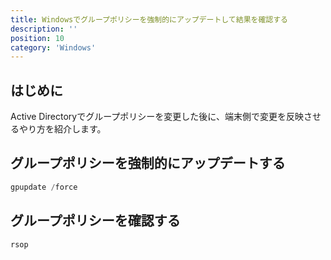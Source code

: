 ```yaml
---
title: Windowsでグループポリシーを強制的にアップデートして結果を確認する
description: ''
position: 10
category: 'Windows'
---
```

## はじめに

Active Directoryでグループポリシーを変更した後に、端末側で変更を反映させるやり方を紹介します。

## グループポリシーを強制的にアップデートする

```powershell
gpupdate /force
```

## グループポリシーを確認する

```powershell
rsop
```
